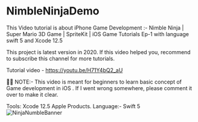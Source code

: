 # NimbleNinjaDemo
This Video tutorial is about iPhone Game Development :- Nimble Ninja | Super Mario 3D Game | SpriteKit | iOS Game Tutorials Ep-1 with language swift 5 and Xcode 12.5
 
This project is latest version in 2020. If this video helped you, recommend to subscribe this channel for more tutorials.

Tutorial video - https://youtu.be/H71Y4bQ2_aU

👨‍💻 NOTE:- This video is meant for beginners to learn basic concept of Game development in iOS . If I went wrong somewhere, please comment it over to make it clear.

Tools: Xcode 12.5
Apple Products. 
Language:- Swift 5
![NinjaNumbleBanner](https://user-images.githubusercontent.com/37884888/135704113-726636ae-6009-471d-bf76-479790a0071d.png)

